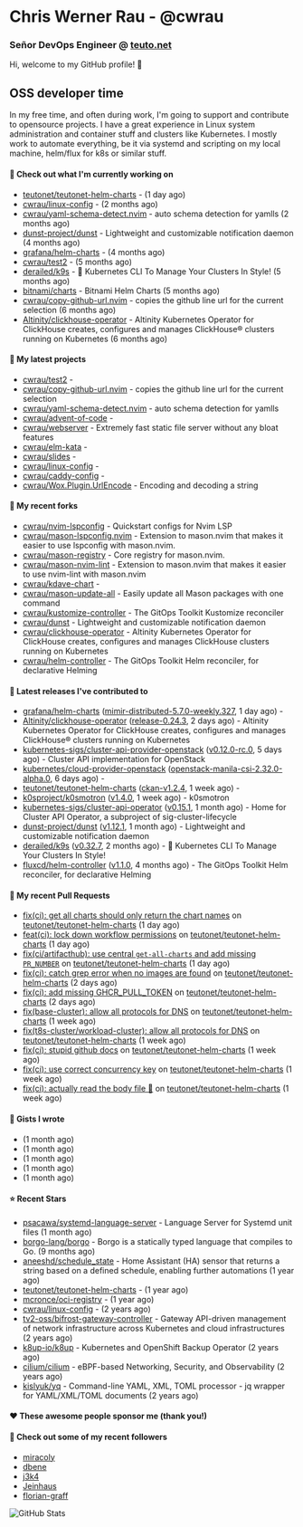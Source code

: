 # Chris Werner Rau - @cwrau
### Señor DevOps Engineer @ [teuto.net](https://teuto.net)

Hi, welcome to my GitHub profile! 👋

## OSS developer time
In my free time, and often during work, I'm going to support and contribute to opensource projects. I have a great experience in Linux system administration and container stuff and clusters like Kubernetes. I mostly work to automate everything, be it via systemd and scripting on my local machine, helm/flux for k8s or similar stuff.

#### 👷 Check out what I'm currently working on

- [teutonet/teutonet-helm-charts](https://github.com/teutonet/teutonet-helm-charts) -  (1 day ago)
- [cwrau/linux-config](https://github.com/cwrau/linux-config) -  (2 months ago)
- [cwrau/yaml-schema-detect.nvim](https://github.com/cwrau/yaml-schema-detect.nvim) - auto schema detection for yamlls (2 months ago)
- [dunst-project/dunst](https://github.com/dunst-project/dunst) - Lightweight and customizable notification daemon (4 months ago)
- [grafana/helm-charts](https://github.com/grafana/helm-charts) -  (4 months ago)
- [cwrau/test2](https://github.com/cwrau/test2) -  (5 months ago)
- [derailed/k9s](https://github.com/derailed/k9s) - 🐶 Kubernetes CLI To Manage Your Clusters In Style! (5 months ago)
- [bitnami/charts](https://github.com/bitnami/charts) - Bitnami Helm Charts (5 months ago)
- [cwrau/copy-github-url.nvim](https://github.com/cwrau/copy-github-url.nvim) - copies the github line url for the current selection (6 months ago)
- [Altinity/clickhouse-operator](https://github.com/Altinity/clickhouse-operator) - Altinity Kubernetes Operator for ClickHouse creates, configures and manages ClickHouse® clusters running on Kubernetes (6 months ago)

#### 🌱 My latest projects

- [cwrau/test2](https://github.com/cwrau/test2) - 
- [cwrau/copy-github-url.nvim](https://github.com/cwrau/copy-github-url.nvim) - copies the github line url for the current selection
- [cwrau/yaml-schema-detect.nvim](https://github.com/cwrau/yaml-schema-detect.nvim) - auto schema detection for yamlls
- [cwrau/advent-of-code](https://github.com/cwrau/advent-of-code) - 
- [cwrau/webserver](https://github.com/cwrau/webserver) - Extremely fast static file server without any bloat features
- [cwrau/elm-kata](https://github.com/cwrau/elm-kata) - 
- [cwrau/slides](https://github.com/cwrau/slides) - 
- [cwrau/linux-config](https://github.com/cwrau/linux-config) - 
- [cwrau/caddy-config](https://github.com/cwrau/caddy-config) - 
- [cwrau/Wox.Plugin.UrlEncode](https://github.com/cwrau/Wox.Plugin.UrlEncode) - Encoding and decoding a string

#### 🍴 My recent forks

- [cwrau/nvim-lspconfig](https://github.com/cwrau/nvim-lspconfig) - Quickstart configs for Nvim LSP
- [cwrau/mason-lspconfig.nvim](https://github.com/cwrau/mason-lspconfig.nvim) - Extension to mason.nvim that makes it easier to use lspconfig with mason.nvim.
- [cwrau/mason-registry](https://github.com/cwrau/mason-registry) - Core registry for mason.nvim.
- [cwrau/mason-nvim-lint](https://github.com/cwrau/mason-nvim-lint) - Extension to mason.nvim that makes it easier to use nvim-lint with mason.nvim
- [cwrau/kdave-chart](https://github.com/cwrau/kdave-chart) - 
- [cwrau/mason-update-all](https://github.com/cwrau/mason-update-all) - Easily update all Mason packages with one command
- [cwrau/kustomize-controller](https://github.com/cwrau/kustomize-controller) - The GitOps Toolkit Kustomize reconciler
- [cwrau/dunst](https://github.com/cwrau/dunst) - Lightweight and customizable notification daemon
- [cwrau/clickhouse-operator](https://github.com/cwrau/clickhouse-operator) - Altinity Kubernetes Operator for ClickHouse creates, configures and manages ClickHouse clusters running on Kubernetes
- [cwrau/helm-controller](https://github.com/cwrau/helm-controller) - The GitOps Toolkit Helm reconciler, for declarative Helming

#### 🔭 Latest releases I've contributed to

- [grafana/helm-charts](https://github.com/grafana/helm-charts) ([mimir-distributed-5.7.0-weekly.327](https://github.com/grafana/helm-charts/releases/tag/mimir-distributed-5.7.0-weekly.327), 1 day ago) - 
- [Altinity/clickhouse-operator](https://github.com/Altinity/clickhouse-operator) ([release-0.24.3](https://github.com/Altinity/clickhouse-operator/releases/tag/release-0.24.3), 2 days ago) - Altinity Kubernetes Operator for ClickHouse creates, configures and manages ClickHouse® clusters running on Kubernetes
- [kubernetes-sigs/cluster-api-provider-openstack](https://github.com/kubernetes-sigs/cluster-api-provider-openstack) ([v0.12.0-rc.0](https://github.com/kubernetes-sigs/cluster-api-provider-openstack/releases/tag/v0.12.0-rc.0), 5 days ago) - Cluster API implementation for OpenStack
- [kubernetes/cloud-provider-openstack](https://github.com/kubernetes/cloud-provider-openstack) ([openstack-manila-csi-2.32.0-alpha.0](https://github.com/kubernetes/cloud-provider-openstack/releases/tag/openstack-manila-csi-2.32.0-alpha.0), 6 days ago) - 
- [teutonet/teutonet-helm-charts](https://github.com/teutonet/teutonet-helm-charts) ([ckan-v1.2.4](https://github.com/teutonet/teutonet-helm-charts/releases/tag/ckan-v1.2.4), 1 week ago) - 
- [k0sproject/k0smotron](https://github.com/k0sproject/k0smotron) ([v1.4.0](https://github.com/k0sproject/k0smotron/releases/tag/v1.4.0), 1 week ago) - k0smotron
- [kubernetes-sigs/cluster-api-operator](https://github.com/kubernetes-sigs/cluster-api-operator) ([v0.15.1](https://github.com/kubernetes-sigs/cluster-api-operator/releases/tag/v0.15.1), 1 month ago) - Home for Cluster API Operator, a subproject of sig-cluster-lifecycle
- [dunst-project/dunst](https://github.com/dunst-project/dunst) ([v1.12.1](https://github.com/dunst-project/dunst/releases/tag/v1.12.1), 1 month ago) - Lightweight and customizable notification daemon
- [derailed/k9s](https://github.com/derailed/k9s) ([v0.32.7](https://github.com/derailed/k9s/releases/tag/v0.32.7), 2 months ago) - 🐶 Kubernetes CLI To Manage Your Clusters In Style!
- [fluxcd/helm-controller](https://github.com/fluxcd/helm-controller) ([v1.1.0](https://github.com/fluxcd/helm-controller/releases/tag/v1.1.0), 4 months ago) - The GitOps Toolkit Helm reconciler, for declarative Helming

#### 🔨 My recent Pull Requests

- [fix(ci): get all charts should only return the chart names](https://github.com/teutonet/teutonet-helm-charts/pull/1316) on [teutonet/teutonet-helm-charts](https://github.com/teutonet/teutonet-helm-charts) (1 day ago)
- [feat(ci): lock down workflow permissions](https://github.com/teutonet/teutonet-helm-charts/pull/1315) on [teutonet/teutonet-helm-charts](https://github.com/teutonet/teutonet-helm-charts) (1 day ago)
- [fix(ci/artifacthub): use central `get-all-charts` and add missing `PR_NUMBER`](https://github.com/teutonet/teutonet-helm-charts/pull/1314) on [teutonet/teutonet-helm-charts](https://github.com/teutonet/teutonet-helm-charts) (1 day ago)
- [fix(ci): catch grep error when no images are found](https://github.com/teutonet/teutonet-helm-charts/pull/1313) on [teutonet/teutonet-helm-charts](https://github.com/teutonet/teutonet-helm-charts) (2 days ago)
- [fix(ci): add missing GHCR_PULL_TOKEN](https://github.com/teutonet/teutonet-helm-charts/pull/1312) on [teutonet/teutonet-helm-charts](https://github.com/teutonet/teutonet-helm-charts) (2 days ago)
- [fix(base-cluster): allow all protocols for DNS](https://github.com/teutonet/teutonet-helm-charts/pull/1306) on [teutonet/teutonet-helm-charts](https://github.com/teutonet/teutonet-helm-charts) (1 week ago)
- [fix(t8s-cluster/workload-cluster): allow all protocols for DNS](https://github.com/teutonet/teutonet-helm-charts/pull/1305) on [teutonet/teutonet-helm-charts](https://github.com/teutonet/teutonet-helm-charts) (1 week ago)
- [fix(ci): stupid github docs](https://github.com/teutonet/teutonet-helm-charts/pull/1303) on [teutonet/teutonet-helm-charts](https://github.com/teutonet/teutonet-helm-charts) (1 week ago)
- [fix(ci): use correct concurrency key](https://github.com/teutonet/teutonet-helm-charts/pull/1301) on [teutonet/teutonet-helm-charts](https://github.com/teutonet/teutonet-helm-charts) (1 week ago)
- [fix(ci): actually read the body file 🤦](https://github.com/teutonet/teutonet-helm-charts/pull/1299) on [teutonet/teutonet-helm-charts](https://github.com/teutonet/teutonet-helm-charts) (1 week ago)

#### 📓 Gists I wrote

- [](https://gist.github.com/0e28b4d4710c73a34739685c9f199e44) (1 month ago)
- [](https://gist.github.com/8dc78966e72708091192cf38f7eb2780) (1 month ago)
- [](https://gist.github.com/a22d8507981571d7e9aac8bb05edc108) (1 month ago)
- [](https://gist.github.com/367ecd6cab9726a70ea274a673a58701) (1 month ago)
- [](https://gist.github.com/110631239f138fca4ecfa4b9ab9db085) (1 month ago)

#### ⭐ Recent Stars

- [psacawa/systemd-language-server](https://github.com/psacawa/systemd-language-server) - Language Server for Systemd unit files (1 month ago)
- [borgo-lang/borgo](https://github.com/borgo-lang/borgo) - Borgo is a statically typed language that compiles to Go. (9 months ago)
- [aneeshd/schedule_state](https://github.com/aneeshd/schedule_state) - Home Assistant (HA) sensor that returns a string based on a defined schedule, enabling further automations (1 year ago)
- [teutonet/teutonet-helm-charts](https://github.com/teutonet/teutonet-helm-charts) -  (1 year ago)
- [mcronce/oci-registry](https://github.com/mcronce/oci-registry) -  (1 year ago)
- [cwrau/linux-config](https://github.com/cwrau/linux-config) -  (2 years ago)
- [tv2-oss/bifrost-gateway-controller](https://github.com/tv2-oss/bifrost-gateway-controller) - Gateway API-driven management of network infrastructure across Kubernetes and cloud infrastructures (2 years ago)
- [k8up-io/k8up](https://github.com/k8up-io/k8up) - Kubernetes and OpenShift Backup Operator (2 years ago)
- [cilium/cilium](https://github.com/cilium/cilium) - eBPF-based Networking, Security, and Observability (2 years ago)
- [kislyuk/yq](https://github.com/kislyuk/yq) - Command-line YAML, XML, TOML processor - jq wrapper for YAML/XML/TOML documents (2 years ago)

#### ❤️ These awesome people sponsor me (thank you!)


#### 👯 Check out some of my recent followers

- [miracoly](https://github.com/miracoly)
- [dbene](https://github.com/dbene)
- [j3k4](https://github.com/j3k4)
- [Jeinhaus](https://github.com/Jeinhaus)
- [florian-graff](https://github.com/florian-graff)

![GitHub Stats](https://github-readme-stats.vercel.app/api?username=cwrau&count_private=false&theme=tokyonight&show_icons=true)
